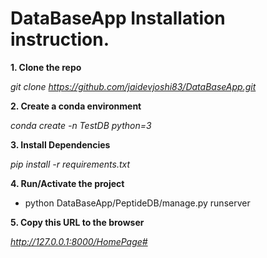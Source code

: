 # DataBaseApp Installation instruction. 

**1. Clone the repo** 

  *git clone https://github.com/jaidevjoshi83/DataBaseApp.git*
  
 **2. Create a conda environment** 
 
   *conda create -n TestDB python=3*
  
 **3. Install Dependencies** 
 
  *pip install -r requirements.txt*
  
 **4. Run/Activate the project**
 
  * python DataBaseApp/PeptideDB/manage.py runserver

 **5. Copy this URL to the browser**
 
  *http://127.0.0.1:8000/HomePage#*
    
    

